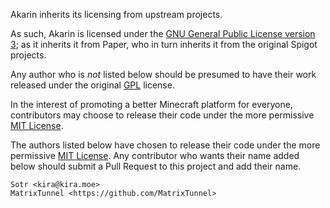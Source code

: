 Akarin inherits its licensing from upstream projects.

As such, Akarin is licensed under the
[GNU General Public License version 3](licenses/GPL.md); as it inherits it from Paper,
who in turn inherits it from the original Spigot projects.

Any author who is _not_ listed below should be presumed to have their work released
under the original [GPL](licenses/GPL.md) license.

In the interest of promoting a better Minecraft platform for everyone, contributors
may choose to release their code under the more permissive [MIT License](licenses/MIT.md).

The authors listed below have chosen to release their code under the more permissive
[MIT License](licenses/MIT.md). Any contributor who wants their name added below
should submit a Pull Request to this project and add their name.

```text
Sotr <kira@kira.moe>
MatrixTunnel <https://github.com/MatrixTunnel>
```
